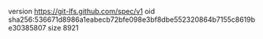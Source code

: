 version https://git-lfs.github.com/spec/v1
oid sha256:536671d8986a1eabecb72bfe098e3bf8dbe552320864b7155c8619be30385807
size 8921
